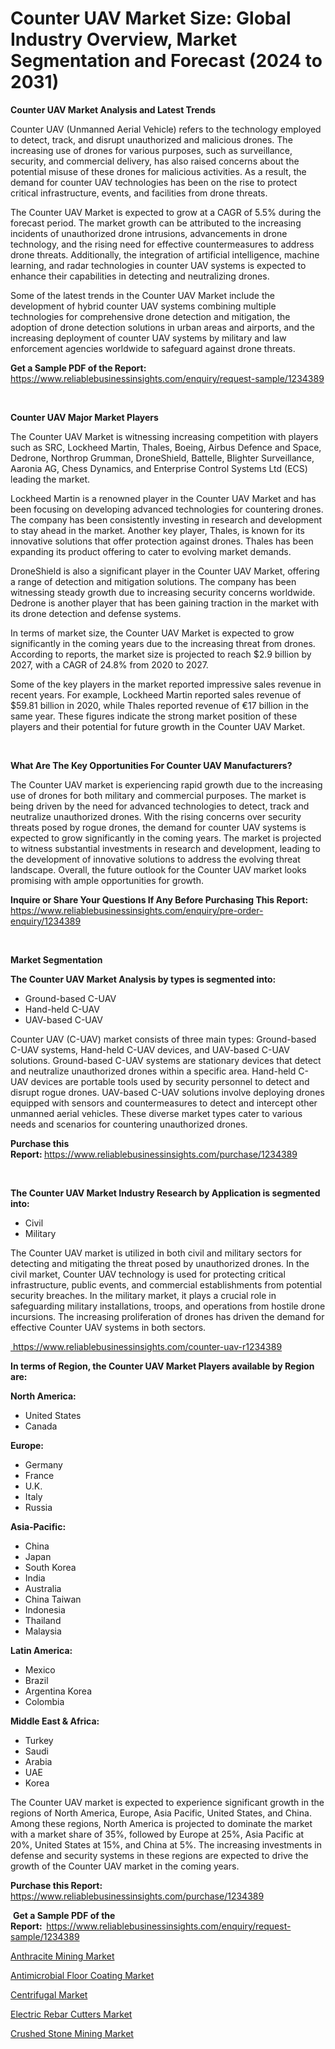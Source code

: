 <p><h1>Counter UAV Market Size: Global Industry Overview, Market Segmentation and Forecast (2024 to 2031)</h1></p><p><strong>Counter UAV Market Analysis and Latest Trends</strong></p>
<p><p>Counter UAV (Unmanned Aerial Vehicle) refers to the technology employed to detect, track, and disrupt unauthorized and malicious drones. The increasing use of drones for various purposes, such as surveillance, security, and commercial delivery, has also raised concerns about the potential misuse of these drones for malicious activities. As a result, the demand for counter UAV technologies has been on the rise to protect critical infrastructure, events, and facilities from drone threats.</p><p>The Counter UAV Market is expected to grow at a CAGR of 5.5% during the forecast period. The market growth can be attributed to the increasing incidents of unauthorized drone intrusions, advancements in drone technology, and the rising need for effective countermeasures to address drone threats. Additionally, the integration of artificial intelligence, machine learning, and radar technologies in counter UAV systems is expected to enhance their capabilities in detecting and neutralizing drones.</p><p>Some of the latest trends in the Counter UAV Market include the development of hybrid counter UAV systems combining multiple technologies for comprehensive drone detection and mitigation, the adoption of drone detection solutions in urban areas and airports, and the increasing deployment of counter UAV systems by military and law enforcement agencies worldwide to safeguard against drone threats.</p></p>
<p><strong>Get a Sample PDF of the Report:&nbsp;</strong> <a href="https://www.reliablebusinessinsights.com/enquiry/request-sample/1234389">https://www.reliablebusinessinsights.com/enquiry/request-sample/1234389</a></p>
<p>&nbsp;</p>
<p><strong>Counter UAV Major Market Players</strong></p>
<p><p>The Counter UAV Market is witnessing increasing competition with players such as SRC, Lockheed Martin, Thales, Boeing, Airbus Defence and Space, Dedrone, Northrop Grumman, DroneShield, Battelle, Blighter Surveillance, Aaronia AG, Chess Dynamics, and Enterprise Control Systems Ltd (ECS) leading the market.</p><p>Lockheed Martin is a renowned player in the Counter UAV Market and has been focusing on developing advanced technologies for countering drones. The company has been consistently investing in research and development to stay ahead in the market. Another key player, Thales, is known for its innovative solutions that offer protection against drones. Thales has been expanding its product offering to cater to evolving market demands.</p><p>DroneShield is also a significant player in the Counter UAV Market, offering a range of detection and mitigation solutions. The company has been witnessing steady growth due to increasing security concerns worldwide. Dedrone is another player that has been gaining traction in the market with its drone detection and defense systems.</p><p>In terms of market size, the Counter UAV Market is expected to grow significantly in the coming years due to the increasing threat from drones. According to reports, the market size is projected to reach $2.9 billion by 2027, with a CAGR of 24.8% from 2020 to 2027.</p><p>Some of the key players in the market reported impressive sales revenue in recent years. For example, Lockheed Martin reported sales revenue of $59.81 billion in 2020, while Thales reported revenue of €17 billion in the same year. These figures indicate the strong market position of these players and their potential for future growth in the Counter UAV Market.</p></p>
<p>&nbsp;</p>
<p><strong>What Are The Key Opportunities For Counter UAV Manufacturers?</strong></p>
<p><p>The Counter UAV market is experiencing rapid growth due to the increasing use of drones for both military and commercial purposes. The market is being driven by the need for advanced technologies to detect, track and neutralize unauthorized drones. With the rising concerns over security threats posed by rogue drones, the demand for counter UAV systems is expected to grow significantly in the coming years. The market is projected to witness substantial investments in research and development, leading to the development of innovative solutions to address the evolving threat landscape. Overall, the future outlook for the Counter UAV market looks promising with ample opportunities for growth.</p></p>
<p><strong>Inquire or Share Your Questions If Any Before Purchasing This Report:</strong> <a href="https://www.reliablebusinessinsights.com/enquiry/pre-order-enquiry/1234389">https://www.reliablebusinessinsights.com/enquiry/pre-order-enquiry/1234389</a></p>
<p>&nbsp;</p>
<p><strong>Market Segmentation</strong></p>
<p><strong>The Counter UAV Market Analysis by types is segmented into:</strong></p>
<p><ul><li>Ground-based C-UAV</li><li>Hand-held C-UAV</li><li>UAV-based C-UAV</li></ul></p>
<p><p>Counter UAV (C-UAV) market consists of three main types: Ground-based C-UAV systems, Hand-held C-UAV devices, and UAV-based C-UAV solutions. Ground-based C-UAV systems are stationary devices that detect and neutralize unauthorized drones within a specific area. Hand-held C-UAV devices are portable tools used by security personnel to detect and disrupt rogue drones. UAV-based C-UAV solutions involve deploying drones equipped with sensors and countermeasures to detect and intercept other unmanned aerial vehicles. These diverse market types cater to various needs and scenarios for countering unauthorized drones.</p></p>
<p><strong>Purchase this Report:&nbsp;</strong><a href="https://www.reliablebusinessinsights.com/purchase/1234389">https://www.reliablebusinessinsights.com/purchase/1234389</a></p>
<p>&nbsp;</p>
<p><strong>The Counter UAV Market Industry Research by Application is segmented into:</strong></p>
<p><ul><li>Civil</li><li>Military</li></ul></p>
<p><p>The Counter UAV market is utilized in both civil and military sectors for detecting and mitigating the threat posed by unauthorized drones. In the civil market, Counter UAV technology is used for protecting critical infrastructure, public events, and commercial establishments from potential security breaches. In the military market, it plays a crucial role in safeguarding military installations, troops, and operations from hostile drone incursions. The increasing proliferation of drones has driven the demand for effective Counter UAV systems in both sectors.</p></p>
<p><a href="https://www.reliablebusinessinsights.com/counter-uav-r1234389">&nbsp;https://www.reliablebusinessinsights.com/counter-uav-r1234389</a></p>
<p><strong>In terms of Region, the Counter UAV Market Players available by Region are:</strong></p>
<p>
    <p> <strong> North America: </strong>
        <ul>
            <li>United States</li>
            <li>Canada</li>
        </ul>
        </p> 
    <p> <strong> Europe: </strong>
        <ul>
            <li>Germany</li>
            <li>France</li>
            <li>U.K.</li>
            <li>Italy</li>
            <li>Russia</li>
        </ul>
        </p> 
    <p> <strong> Asia-Pacific: </strong>
        <ul>
            <li>China</li>
            <li>Japan</li>
            <li>South Korea</li>
            <li>India</li>
            <li>Australia</li>
            <li>China Taiwan</li>
            <li>Indonesia</li>
            <li>Thailand</li>
            <li>Malaysia</li>
        </ul>
        </p> 
    <p> <strong> Latin America: </strong>
        <ul>
            <li>Mexico</li>
            <li>Brazil</li>
            <li>Argentina Korea</li>
            <li>Colombia</li>
        </ul>
        </p> 
    <p> <strong> Middle East & Africa: </strong>
        <ul>
            <li>Turkey</li>
            <li>Saudi</li>
            <li>Arabia</li>
            <li>UAE</li>
            <li>Korea</li>
        </ul>
    </p>
    </p>
<p><p>The Counter UAV market is expected to experience significant growth in the regions of North America, Europe, Asia Pacific, United States, and China. Among these regions, North America is projected to dominate the market with a market share of 35%, followed by Europe at 25%, Asia Pacific at 20%, United States at 15%, and China at 5%. The increasing investments in defense and security systems in these regions are expected to drive the growth of the Counter UAV market in the coming years.</p></p>
<p><strong>Purchase this Report: </strong><a href="https://www.reliablebusinessinsights.com/purchase/1234389">https://www.reliablebusinessinsights.com/purchase/1234389</a></p>
<p>&nbsp;<strong>Get a Sample PDF of the Report:&nbsp;&nbsp;</strong><a href="https://www.reliablebusinessinsights.com/enquiry/request-sample/1234389">https://www.reliablebusinessinsights.com/enquiry/request-sample/1234389</a></p>
<p><strong></strong></p>
<p><p><a href="https://github.com/luckyshygirl/Market-Research-Report-List-6/blob/main/anthracite-mining-market.md">Anthracite Mining Market</a></p><p><a href="https://www.linkedin.com/pulse/exploring-antimicrobial-floor-coating-market-dynamics-global-w3vof?trackingId=0Pzdq29wRky4Gw15wpAv8w%3D%3D">Antimicrobial Floor Coating Market</a></p><p><a href="https://medium.com/@shawnsmithv6981/global-centrifugal-market-exploring-market-share-market-trends-and-future-growth-1e5f58a06724">Centrifugal Market</a></p><p><a href="https://medium.com/@clarenceuvalis67867/electric-rebar-cutters-industry-analysis-report-its-market-size-share-trends-by-application-3488751fadca">Electric Rebar Cutters Market</a></p><p><a href="https://github.com/markusgodoy/Market-Research-Report-List-4/blob/main/crushed-stone-mining-market.md">Crushed Stone Mining Market</a></p></p>